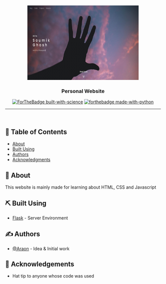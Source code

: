 <p align="center">
  <a href="https://raw.githubusercontent.com/Araon/flaskportfolio/master/araon/static/img/screenshot.jpg" rel="noopener">
 <img width=360px height=240px src="https://raw.githubusercontent.com/Araon/flaskportfolio/master/araon/static/img/screenshot.jpg" alt="Project logo"></a>
</p>

<h3 align="center">Personal Website</h3>

<div align="center">

[![ForTheBadge built-with-science](http://ForTheBadge.com/images/badges/built-with-science.svg)](https://GitHub.com/Araon/)
[![forthebadge made-with-python](http://ForTheBadge.com/images/badges/made-with-python.svg)](https://www.python.org/)
</div>

---

<p align="center">
    <br> 
</p>

## 📝 Table of Contents

- [About](#about)
- [Built Using](#built_using)
- [Authors](#authors)
- [Acknowledgments](#acknowledgement)

## 🧐 About <a name = "about"></a>

This website is mainly made for learning about HTML, CSS and Javascript

## ⛏️ Built Using <a name = "built_using"></a>

- [Flask](https://flask.palletsprojects.com) - Server Environment

## ✍️ Authors <a name = "authors"></a>

- [@Araon](https://github.com/Araon) - Idea & Initial work


## 🎉 Acknowledgements <a name = "acknowledgement"></a>

- Hat tip to anyone whose code was used

